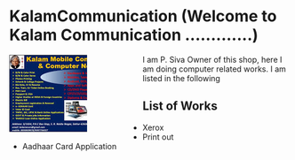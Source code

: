 # KalamCommunication (Welcome to Kalam Communication .............)
<img src="im1.jpeg"
     alt="Markdown Monster icon"
     style="float: left; margin-right: 100px;" />

I am P. Siva Owner of this shop, here I am doing computer related works. I am listed in the following 
## List of Works
* Xerox
* Print out
* Aadhaar Card Application
